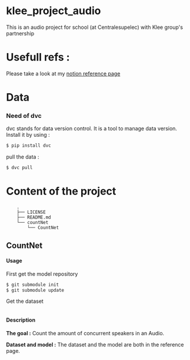 # klee_project_audio
This is an audio project for school (at Centralesupelec) with Klee group's partnership



# Usefull refs :
Please take a look at my [notion reference page](https://admitted-industry-353.notion.site/References-7f4e39f499a04d5bb919e7b8df767b2a)

# Data
### Need of dvc
dvc stands for data version control. It is a tool to manage data version. Install it by using :
```bash
$ pip install dvc
```
pull the data :
```bash
$ dvc pull
```


# Content of the project
```
    .
    ├── LICENSE
    ├── README.md
    └── countNet
        └── CountNet
```
## CountNet
#### Usage
First get the model repository
```bash
$ git submodule init
$ git submodule update
```
Get the dataset
```
```
#### Description
**The goal :**
Count the amount of concurrent speakers in an Audio.

**Dataset and model :**
The dataset and the model are both in the reference page.
